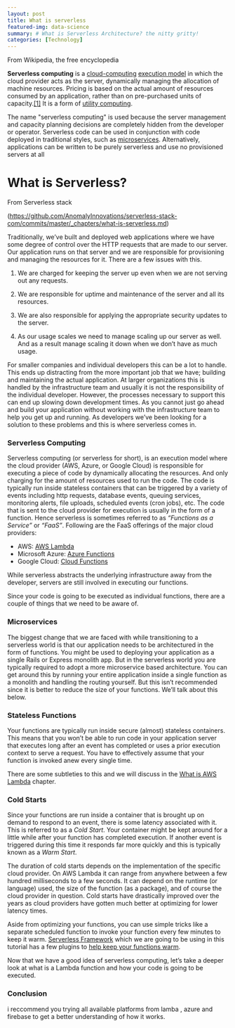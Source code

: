 ```yaml
---
layout: post
title: What is serverless
featured-img: data-science
summary: # What is Serverless Architecture? the nitty gritty!
categories: [Technology]
---
```

From Wikipedia, the free encyclopedia

**Serverless computing** is a [cloud-computing](https://en.wikipedia.org/wiki/Cloud-computing "Cloud-computing") [execution model](https://en.wikipedia.org/wiki/Execution_model "Execution model") in which the cloud provider acts as the server, dynamically managing the allocation of machine resources. Pricing is based on the actual amount of resources consumed by an application, rather than on pre-purchased units of capacity.[[1]](https://en.wikipedia.org/wiki/Serverless_computing#cite_note-techcrunch-lambda-1) It is a form of [utility computing](https://en.wikipedia.org/wiki/Utility_computing "Utility computing").

The name "serverless computing" is used because the server management and capacity planning decisions are completely hidden from the developer or operator. Serverless code can be used in conjunction with code deployed in traditional styles, such as [microservices](https://en.wikipedia.org/wiki/Microservices "Microservices"). Alternatively, applications can be written to be purely serverless and use no provisioned servers at all

# What is Serverless?

From Serverless stack

(https://github.com/AnomalyInnovations/serverless-stack-com/commits/master/_chapters/what-is-serverless.md)

Traditionally, we’ve built and deployed web applications where we have some degree of control over the HTTP requests that are made to our server. Our application runs on that server and we are responsible for provisioning and managing the resources for it. There are a few issues with this.

1.  We are charged for keeping the server up even when we are not serving out any requests.
    
2.  We are responsible for uptime and maintenance of the server and all its resources.
    
3.  We are also responsible for applying the appropriate security updates to the server.
    
4.  As our usage scales we need to manage scaling up our server as well. And as a result manage scaling it down when we don’t have as much usage.
    

For smaller companies and individual developers this can be a lot to handle. This ends up distracting from the more important job that we have; building and maintaining the actual application. At larger organizations this is handled by the infrastructure team and usually it is not the responsibility of the individual developer. However, the processes necessary to support this can end up slowing down development times. As you cannot just go ahead and build your application without working with the infrastructure team to help you get up and running. As developers we’ve been looking for a solution to these problems and this is where serverless comes in.

### Serverless Computing

Serverless computing (or serverless for short), is an execution model where the cloud provider (AWS, Azure, or Google Cloud) is responsible for executing a piece of code by dynamically allocating the resources. And only charging for the amount of resources used to run the code. The code is typically run inside stateless containers that can be triggered by a variety of events including http requests, database events, queuing services, monitoring alerts, file uploads, scheduled events (cron jobs), etc. The code that is sent to the cloud provider for execution is usually in the form of a function. Hence serverless is sometimes referred to as _“Functions as a Service”_ or _“FaaS”_. Following are the FaaS offerings of the major cloud providers:

-   AWS: [AWS Lambda](https://aws.amazon.com/lambda/)
-   Microsoft Azure: [Azure Functions](https://azure.microsoft.com/en-us/services/functions/)
-   Google Cloud: [Cloud Functions](https://cloud.google.com/functions/)

While serverless abstracts the underlying infrastructure away from the developer, servers are still involved in executing our functions.

Since your code is going to be executed as individual functions, there are a couple of things that we need to be aware of.

### Microservices

The biggest change that we are faced with while transitioning to a serverless world is that our application needs to be architectured in the form of functions. You might be used to deploying your application as a single Rails or Express monolith app. But in the serverless world you are typically required to adopt a more microservice based architecture. You can get around this by running your entire application inside a single function as a monolith and handling the routing yourself. But this isn’t recommended since it is better to reduce the size of your functions. We’ll talk about this below.

### Stateless Functions

Your functions are typically run inside secure (almost) stateless containers. This means that you won’t be able to run code in your application server that executes long after an event has completed or uses a prior execution context to serve a request. You have to effectively assume that your function is invoked anew every single time.

There are some subtleties to this and we will discuss in the [What is AWS Lambda](https://serverless-stack.com/chapters/what-is-aws-lambda.html) chapter.

### Cold Starts

Since your functions are run inside a container that is brought up on demand to respond to an event, there is some latency associated with it. This is referred to as a _Cold Start_. Your container might be kept around for a little while after your function has completed execution. If another event is triggered during this time it responds far more quickly and this is typically known as a _Warm Start_.

The duration of cold starts depends on the implementation of the specific cloud provider. On AWS Lambda it can range from anywhere between a few hundred milliseconds to a few seconds. It can depend on the runtime (or language) used, the size of the function (as a package), and of course the cloud provider in question. Cold starts have drastically improved over the years as cloud providers have gotten much better at optimizing for lower latency times.

Aside from optimizing your functions, you can use simple tricks like a separate scheduled function to invoke your function every few minutes to keep it warm. [Serverless Framework](https://serverless.com) which we are going to be using in this tutorial has a few plugins to [help keep your functions warm](https://github.com/FidelLimited/serverless-plugin-warmup).

Now that we have a good idea of serverless computing, let’s take a deeper look at what is a Lambda function and how your code is going to be executed.

### Conclusion  
i reccommend you trying all available platforms from lamba , azure and firebase to get a better understanding of how it works.
